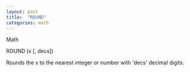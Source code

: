 ```yaml
---
layout: post
title:  "ROUND"
categories: math
---
```

Math

ROUND (x [, decs])

Rounds the x to the nearest integer or number with 'decs' decimal digits.

